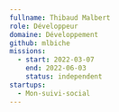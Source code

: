 ```yaml
---
fullname: Thibaud Malbert
role: Développeur
domaine: Développement
github: mlbiche
missions:
  - start: 2022-03-07
    end: 2022-06-03
    status: independent
startups:
  - Mon-suivi-social
---
```


